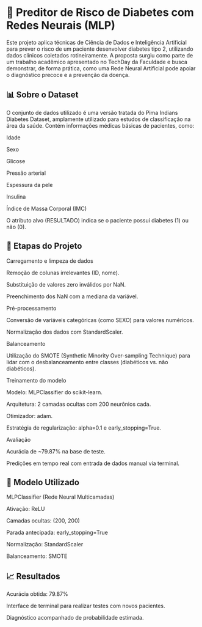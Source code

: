 # 🧠 Preditor de Risco de Diabetes com Redes Neurais (MLP)
Este projeto aplica técnicas de Ciência de Dados e Inteligência Artificial para prever o risco de um paciente desenvolver diabetes tipo 2, utilizando dados clínicos coletados rotineiramente. A proposta surgiu como parte de um trabalho acadêmico apresentado no TechDay da Faculdade e busca demonstrar, de forma prática, como uma Rede Neural Artificial pode apoiar o diagnóstico precoce e a prevenção da doença.

## 📊 Sobre o Dataset
O conjunto de dados utilizado é uma versão tratada do Pima Indians Diabetes Dataset, amplamente utilizado para estudos de classificação na área da saúde. Contém informações médicas básicas de pacientes, como:

Idade

Sexo

Glicose

Pressão arterial

Espessura da pele

Insulina

Índice de Massa Corporal (IMC)

O atributo alvo (RESULTADO) indica se o paciente possui diabetes (1) ou não (0).

## 🔎 Etapas do Projeto
Carregamento e limpeza de dados

Remoção de colunas irrelevantes (ID, nome).

Substituição de valores zero inválidos por NaN.

Preenchimento dos NaN com a mediana da variável.

Pré-processamento

Conversão de variáveis categóricas (como SEXO) para valores numéricos.

Normalização dos dados com StandardScaler.

Balanceamento

Utilização do SMOTE (Synthetic Minority Over-sampling Technique) para lidar com o desbalanceamento entre classes (diabéticos vs. não diabéticos).

Treinamento do modelo

Modelo: MLPClassifier do scikit-learn.

Arquitetura: 2 camadas ocultas com 200 neurônios cada.

Otimizador: adam.

Estratégia de regularização: alpha=0.1 e early_stopping=True.

Avaliação

Acurácia de ~79.87% na base de teste.

Predições em tempo real com entrada de dados manual via terminal.

## 🧪 Modelo Utilizado
MLPClassifier (Rede Neural Multicamadas)

Ativação: ReLU

Camadas ocultas: (200, 200)

Parada antecipada: early_stopping=True

Normalização: StandardScaler

Balanceamento: SMOTE

## 📈 Resultados
Acurácia obtida: 79.87%

Interface de terminal para realizar testes com novos pacientes.

Diagnóstico acompanhado de probabilidade estimada.
